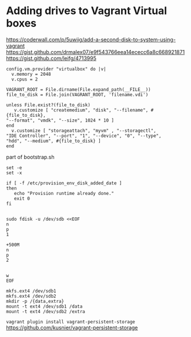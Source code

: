 # Adding drives to Vagrant Virtual boxes


https://coderwall.com/p/5uwiig/add-a-second-disk-to-system-using-vagrant
https://gist.github.com/drmalex07/e9f543766eea14ececc6a8c668921871
https://gist.github.com/leifg/4713995

```
config.vm.provider "virtualbox" do |v|
  v.memory = 2048
  v.cpus = 2

VAGRANT_ROOT = File.dirname(File.expand_path(__FILE__))
file_to_disk = File.join(VAGRANT_ROOT, 'filename.vdi')

unless File.exist?(file_to_disk)
   v.customize [ "createmedium", "disk", "--filename", #{file_to_disk}, 
"--format", "vmdk", "--size", 1024 * 10 ]
end
  v.customize [ "storageattach", "myvm" , "--storagectl", 
"IDE Controller", "--port", "1", "--device", "0", "--type", 
"hdd", "--medium", #{file_to_disk} ]
end
```

part of bootstrap.sh
```
set -e
set -x

if [ -f /etc/provision_env_disk_added_date ]
then
   echo "Provision runtime already done."
   exit 0
fi


sudo fdisk -u /dev/sdb <<EOF
n
p
1

+500M
n
p
2


w
EOF

mkfs.ext4 /dev/sdb1
mkfs.ext4 /dev/sdb2
mkdir -p /{data,extra}
mount -t ext4 /dev/sdb1 /data
mount -t ext4 /dev/sdb2 /extra
```

`vagrant plugin install vagrant-persistent-storage`
https://github.com/kusnier/vagrant-persistent-storage